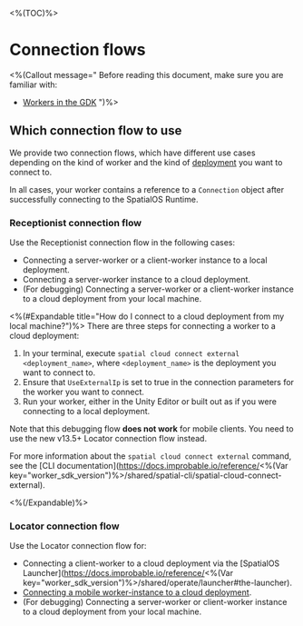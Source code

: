 <%(TOC)%>

# Connection flows

<%(Callout message="
Before reading this document, make sure you are familiar with:

  * [Workers in the GDK]({{urlRoot}}/reference/concepts/worker)
")%>

## Which connection flow to use

We provide two connection flows, which have different use cases depending on the kind of worker and the kind of [deployment]({{urlRoot}}/reference/glossary#deploying) you want to connect to.

In all cases, your worker contains a reference to a `Connection` object after successfully connecting to the SpatialOS Runtime.

### Receptionist connection flow

Use the Receptionist connection flow in the following cases:

* Connecting a server-worker or a client-worker instance to a local deployment.
* Connecting a server-worker instance to a cloud deployment.
* (For debugging) Connecting a server-worker or a client-worker instance to a cloud deployment from your local machine.

<%(#Expandable title="How do I connect to a cloud deployment from my local machine?")%>
There are three steps for connecting a worker to a cloud deployment:

1. In your terminal, execute `spatial cloud connect external <deployment_name>`, where `<deployment_name>` is the deployment you want to connect to.
2. Ensure that `UseExternalIp` is set to true in the connection parameters for the worker you want to connect.
3. Run your worker, either in the Unity Editor or built out as if you were connecting to a local deployment.

Note that this debugging flow **does not work** for mobile clients. You need to use the new v13.5+ Locator connection flow instead.

For more information about the `spatial cloud connect external` command, see the [CLI documentation](https://docs.improbable.io/reference/<%(Var key="worker_sdk_version")%>/shared/spatial-cli/spatial-cloud-connect-external).

<%(/Expandable)%>

### Locator connection flow

Use the Locator connection flow for:

* Connecting a client-worker to a cloud deployment via the [SpatialOS Launcher](https://docs.improbable.io/reference/<%(Var key="worker_sdk_version")%>/shared/operate/launcher#the-launcher).
* [Connecting a mobile worker-instance to a cloud deployment]({{urlRoot}}/modules/mobile/cloud-deploy).
* (For debugging) Connecting a server-worker or client-worker instance to a cloud deployment from your local machine.
